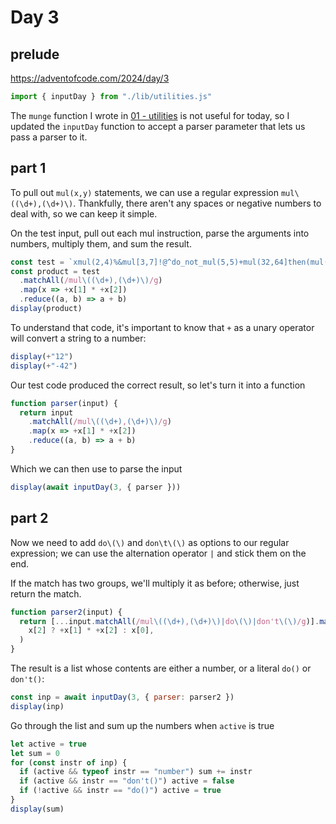# Day 3

## prelude

https://adventofcode.com/2024/day/3

```js echo
import { inputDay } from "./lib/utilities.js"
```

The `munge` function I wrote in [01 - utilities](01-utilities) is not useful
for today, so I updated the `inputDay` function to accept a parser parameter
that lets us pass a parser to it.

## part 1

To pull out `mul(x,y)` statements, we can use a regular expression `mul\((\d+),(\d+)\)`. Thankfully, there aren't any spaces or negative numbers to deal with, so we can keep it simple.

On the test input, pull out each mul instruction, parse the arguments into numbers, multiply them, and sum the result.

```js echo
const test = `xmul(2,4)%&mul[3,7]!@^do_not_mul(5,5)+mul(32,64]then(mul(11,8)mul(8,5))`
const product = test
  .matchAll(/mul\((\d+),(\d+)\)/g)
  .map(x => +x[1] * +x[2])
  .reduce((a, b) => a + b)
display(product)
```

To understand that code, it's important to know that `+` as a unary operator will convert a string to a number:

```js echo
display(+"12")
display(+"-42")
```

Our test code produced the correct result, so let's turn it into a function

```js echo
function parser(input) {
  return input
    .matchAll(/mul\((\d+),(\d+)\)/g)
    .map(x => +x[1] * +x[2])
    .reduce((a, b) => a + b)
}
```

Which we can then use to parse the input

```js echo
display(await inputDay(3, { parser }))
```

## part 2

Now we need to add `do\(\)` and `don\t\(\)` as options to our regular expression; we can use the alternation operator `|` and stick them on the end.

If the match has two groups, we'll multiply it as before; otherwise, just return the match.

```js echo
function parser2(input) {
  return [...input.matchAll(/mul\((\d+),(\d+)\)|do\(\)|don't\(\)/g)].map(x =>
    x[2] ? +x[1] * +x[2] : x[0],
  )
}
```

The result is a list whose contents are either a number, or a literal `do()` or `don't()`:

```js echo
const inp = await inputDay(3, { parser: parser2 })
display(inp)
```

Go through the list and sum up the numbers when `active` is true

```js echo
let active = true
let sum = 0
for (const instr of inp) {
  if (active && typeof instr == "number") sum += instr
  if (active && instr == "don't()") active = false
  if (!active && instr == "do()") active = true
}
display(sum)
```
